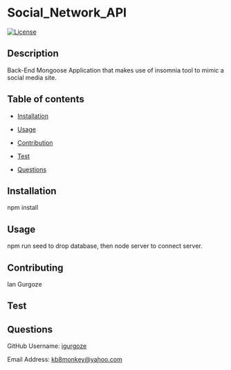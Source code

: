# Social_Network_API
  [![License](https://img.shields.io/badge/License-Apache_2.0-blue.svg)](https://opensource.org/licenses/Apache-2.0)
## Description
Back-End Mongoose Application that makes use of insomnia tool to mimic a social media site.

## Table of contents

- [Installation](#Insallation)

- [Usage](#Usage)

- [Contribution](#Contributing)

- [Test](#Test)

- [Questions](#Questions)

## Installation
npm install

## Usage
npm run seed to drop database, then node server to connect server.

## Contributing
Ian Gurgoze

## Test


## Questions

GitHub Username: [igurgoze](https://github.com/igurgoze)

Email Address: [kb8monkey@yahoo.com](kb8monkey@yahoo.com)
